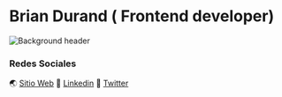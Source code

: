 

# Brian Durand ( Frontend developer)
![Background header](https://pbs.twimg.com/profile_banners/776786396430364672/1599413732/600x200)
### Redes Sociales
🌏 [Sitio Web](https://tecknchips.com/) 
🚀 [Linkedin](https://www.linkedin.com/in/durand18/)
👦 [Twitter](https://twitter.com/tecknchips)

